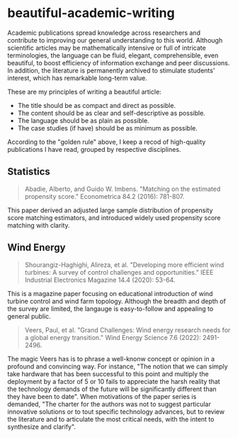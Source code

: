 # beautiful-academic-writing

Academic publications spread knowledge across researchers 
and contribute to improving our general understanding to this world. 
Although scientific articles may be mathematically intensive or full of intricate terminologies, 
the language can be fluid, elegant, comprehensible, even beautiful, 
to boost efficiency of information exchange and peer discussions. 
In addition, the literature is permanently archived to stimulate students' interest, 
which has remarkable long-term value. 

These are my principles of writing a beautiful article: 
- The title should be as compact and direct as possible.
- The content should be as clear and self-descriptive as possible.
- The language should be as plain as possible.
- The case studies (if have) should be as minimum as possible.

According to the "golden rule" above, 
I keep a recod of high-quality publications I have read, 
grouped by respective disciplines. 

## Statistics

> Abadie, Alberto, and Guido W. Imbens. "Matching on the estimated propensity score." Econometrica 84.2 (2016): 781-807.

This paper derived an adjusted large sample distribution of propensity score matching estimators, 
and introduced widely used propensity score matching with clarity. 

## Wind Energy

> Shourangiz-Haghighi, Alireza, et al. "Developing more efficient wind turbines: A survey of control challenges and opportunities." IEEE Industrial Electronics Magazine 14.4 (2020): 53-64.

This is a magazine paper focusing on educational introduction of wind turbine control and wind farm topology. 
Although the breadth and depth of the survey are limited, the langauge is easy-to-follow and appealing to general public.

> Veers, Paul, et al. "Grand Challenges: Wind energy research needs for a global energy transition." Wind Energy Science 7.6 (2022): 2491-2496.

The magic Veers has is to phrase a well-knonw concept or opinion in a profound and convincing way. For instance,
"The notion that we can simply take hardware that has been successful to this point and multiply the deployment by a factor of 5 or 10 
fails to appreciate the harsh reality that the technology demands of the future will be significantly different than they have been to date". 
When motivations of the paper series is demanded,
"The charter for the authors was not to suggest particular innovative solutions or to tout specific technology advances, 
but to review the literature and to articulate the most critical needs, with the intent to synthesize and clarify".